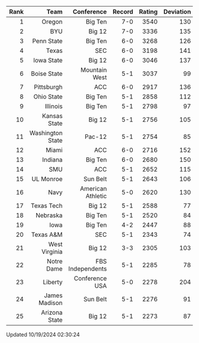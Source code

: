 | Rank  | Team                 | Conference           | Record   | Rating | Deviation |
| ---:  | ---:                 | ---:                 | ---:     | ---:   | ---:      |
| 1     | Oregon               | Big Ten              | 7-0      | 3540   | 130       |
| 2     | BYU                  | Big 12               | 7-0      | 3336   | 135       |
| 3     | Penn State           | Big Ten              | 6-0      | 3268   | 126       |
| 4     | Texas                | SEC                  | 6-0      | 3198   | 141       |
| 5     | Iowa State           | Big 12               | 6-0      | 3046   | 137       |
| 6     | Boise State          | Mountain West        | 5-1      | 3037   | 99        |
| 7     | Pittsburgh           | ACC                  | 6-0      | 2917   | 136       |
| 8     | Ohio State           | Big Ten              | 5-1      | 2858   | 112       |
| 9     | Illinois             | Big Ten              | 5-1      | 2798   | 97        |
| 10    | Kansas State         | Big 12               | 5-1      | 2756   | 105       |
| 11    | Washington State     | Pac-12               | 5-1      | 2754   | 85        |
| 12    | Miami                | ACC                  | 6-0      | 2716   | 152       |
| 13    | Indiana              | Big Ten              | 6-0      | 2680   | 150       |
| 14    | SMU                  | ACC                  | 5-1      | 2652   | 115       |
| 15    | UL Monroe            | Sun Belt             | 5-1      | 2643   | 106       |
| 16    | Navy                 | American Athletic    | 5-0      | 2620   | 130       |
| 17    | Texas Tech           | Big 12               | 5-1      | 2588   | 77        |
| 18    | Nebraska             | Big Ten              | 5-1      | 2520   | 84        |
| 19    | Iowa                 | Big Ten              | 4-2      | 2447   | 88        |
| 20    | Texas A&M            | SEC                  | 5-1      | 2343   | 74        |
| 21    | West Virginia        | Big 12               | 3-3      | 2305   | 103       |
| 22    | Notre Dame           | FBS Independents     | 5-1      | 2285   | 78        |
| 23    | Liberty              | Conference USA       | 5-0      | 2278   | 204       |
| 24    | James Madison        | Sun Belt             | 5-1      | 2276   | 91        |
| 25    | Arizona State        | Big 12               | 5-1      | 2273   | 87        |

Updated 10/19/2024 02:30:24
